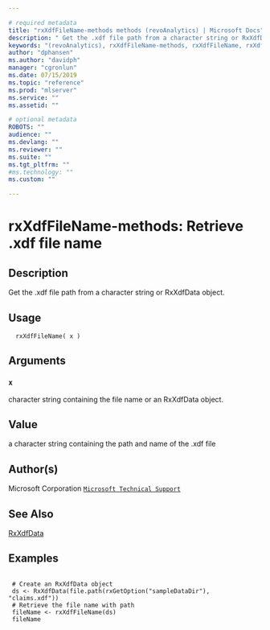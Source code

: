 ```yaml
--- 

# required metadata 
title: "rxXdfFileName-methods methods (revoAnalytics) | Microsoft Docs" 
description: " Get the .xdf file path from a character string or RxXdfData object. " 
keywords: "(revoAnalytics), rxXdfFileName-methods, rxXdfFileName, rxXdfFileName,RxXdfData-method, rxXdfFileName,character-method, rxXdfFileName,ANY-method, methods, file, connection" 
author: "dphansen"
ms.author: "davidph" 
manager: "cgronlun" 
ms.date: 07/15/2019
ms.topic: "reference" 
ms.prod: "mlserver" 
ms.service: "" 
ms.assetid: "" 

# optional metadata 
ROBOTS: "" 
audience: "" 
ms.devlang: "" 
ms.reviewer: "" 
ms.suite: "" 
ms.tgt_pltfrm: "" 
#ms.technology: "" 
ms.custom: "" 

--- 
```








 # rxXdfFileName-methods: Retrieve .xdf file name 
 ## Description

Get the .xdf file path from a character string or RxXdfData object.


 ## Usage

```   
  rxXdfFileName( x )

```

 ## Arguments



 ### `x`
 character string containing the file name or an RxXdfData object. 



 ## Value

a character string containing the path and name of the .xdf file

 ## Author(s)
 Microsoft Corporation [`Microsoft Technical Support`](https://go.microsoft.com/fwlink/?LinkID=698556&clcid=0x409)


 ## See Also

[RxXdfData](RxXdfData.md)

 ## Examples

 ```

  # Create an RxXdfData object
  ds <- RxXdfData(file.path(rxGetOption("sampleDataDir"), "claims.xdf"))
  # Retrieve the file name with path
  fileName <- rxXdfFileName(ds)
  fileName
```




